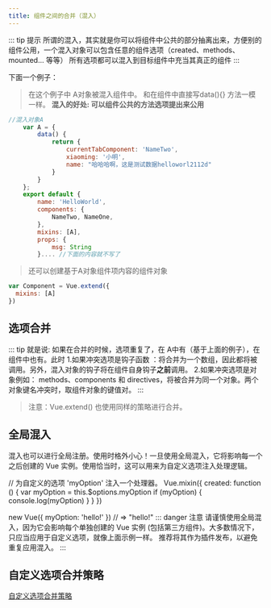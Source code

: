 ```yaml
---
title: 组件之间的合并（混入）
---
```

::: tip 提示
所谓的混入，其实就是你可以将组件中公共的部分抽离出来，方便别的组件公用，一个混入对象可以包含任意的组件选项（created、methods、mounted... 等等）
所有选项都可以混入到目标组件中充当其真正的组件
:::

下面一个例子： 
> 在这个例子中 A对象被混入组件中。 和在组件中直接写data(){} 方法一模一样。
**混入的好处: 可以组件公共的方法选项提出来公用**
```js  
//混入对象A
    var A = {
        data() {
            return {
                currentTabComponent: 'NameTwo',
                xiaoming: '小明',
                name: "哈哈哈啊，这是测试数据helloworl2112d"
            }
        }
    };
    export default {
        name: 'HelloWorld',
        components: {
            NameTwo, NameOne,
        },
        mixins: [A],
        props: {
            msg: String
        }.... //下面的内容就不写了
```

> 还可以创建基于A对象组件项内容的组件对象
```js  
var Component = Vue.extend({
  mixins: [A]
})
```
## 选项合并
::: tip 
就是说: 如果在合并的时候，选项重复了，在 A中有（基于上面的例子），在组件中也有。此时
1.如果冲突选项是钩子函数 ：将合并为一个数组，因此都将被调用。另外，混入对象的钩子将在组件自身钩子**之前**调用。
2.如果冲突选项是对象例如： methods、components 和 directives，将被合并为同一个对象。两个对象键名冲突时，取组件对象的键值对。
:::
> 注意：Vue.extend() 也使用同样的策略进行合并。

## 全局混入
   混入也可以进行全局注册。使用时格外小心！一旦使用全局混入，它将影响每一个之后创建的 Vue 实例。使用恰当时，这可以用来为自定义选项注入处理逻辑。
   
   // 为自定义的选项 'myOption' 注入一个处理器。
   Vue.mixin({
     created: function () {
       var myOption = this.$options.myOption
       if (myOption) {
         console.log(myOption)
       }
     }
   })
   
   new Vue({
     myOption: 'hello!'
   })
   // => "hello!"
  ::: danger 注意
   请谨慎使用全局混入，因为它会影响每个单独创建的 Vue 实例 (包括第三方组件)。大多数情况下，只应当应用于自定义选项，就像上面示例一样。
     推荐将其作为插件发布，以避免重复应用混入。
  :::
  
  ## 自定义选项合并策略
  [自定义选项合并策略](https://cn.vuejs.org/v2/guide/mixins.html)



